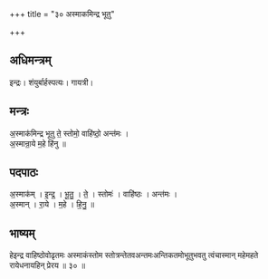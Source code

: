 +++
title = "३० अस्माकमिन्द्र भूतु"

+++
## अधिमन्त्रम्
इन्द्रः। शंयुर्बार्हस्पत्यः। गायत्री।

## मन्त्रः
अ॒स्माक॑मिन्द्र भूतु ते॒ स्तोमो॒ वाहि॑ष्ठो॒ अन्त॑मः ।  
अ॒स्मान्रा॒ये म॒हे हि॑नु ॥

## पदपाठः
अ॒स्माक॑म् । इ॒न्द्र॒ । भू॒तु॒ । ते॒ । स्तोमः॑ । वाहि॑ष्ठः । अन्त॑मः ।  
अ॒स्मान् । रा॒ये । म॒हे । हि॒नु॒ ॥

## भाष्यम्
हेइन्द्र वाहिष्ठोवोढृतमः अस्माकंस्तोम स्तोत्रन्तेतवअन्तमःअन्तिकतमोभूतुभवतु त्वंचास्मान् महेमहते रायेधनायहिन् प्रेरय ॥ ३० ॥